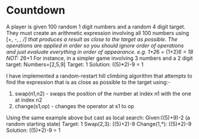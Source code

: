 # Countdown

A player is given 100 random 1 digit numbers and a random 4 digit target. They must create an arithmetic expression involving all 100 numbers using [+, -, *, /] that produces a result as close to the target as possible. The operations are applied in order so you should ignore order of operations and just evaluate everything in order of appearance. e.g. 1+2*6 = (1+2)*6 = 18 NOT: 2*6+1
For instance, in a simpler game involving 3 numbers and a 2 digit target:
Numbers=[2,5,9]
Target: 1
Solution: ((5)*2)-9 = 1

I have implemented a random-restart hill climbing algorithm that attempts to find the expression that is as close as possible to the target using:-

1) swap(n1,n2) - swaps the position of the number at index n1 with the one at index n2
2) change(s1,op) - changes the operator at s1 to op


Using the same example above but cast as local search:
Given:((5)+9)-2 (a random starting state)
Target: 1
Swap(2,3): ((5)+2)-9
Change(1,*): ((5)*2)-9
Solution: ((5)*2)-9 = 1
